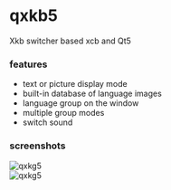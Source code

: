# qxkb5
Xkb switcher based xcb and Qt5  

### features
- text or picture display mode
- built-in database of language images
- language group on the window
- multiple group modes
- switch sound

### screenshots
![qxkg5](https://user-images.githubusercontent.com/8620726/153600547-b1033df9-2a63-4a2d-a5f2-7855c8b2c6db.png)  
![qxkg5](https://user-images.githubusercontent.com/8620726/153603553-34ff0e44-e7b2-47b4-b673-b7c3d4067bd8.png)  
